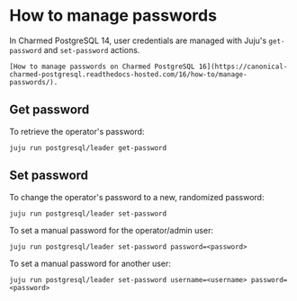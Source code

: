 # How to manage passwords

In Charmed PostgreSQL 14, user credentials are managed with Juju's `get-password` and `set-password` actions.

```{seealso}
[How to manage passwords on Charmed PostgreSQL 16](https://canonical-charmed-postgresql.readthedocs-hosted.com/16/how-to/manage-passwords/). 
```

## Get password

To retrieve the operator's password:

```text
juju run postgresql/leader get-password
```

## Set password

To change the operator's password to a new, randomized password:

```text
juju run postgresql/leader set-password
```

To set a manual password for the operator/admin user:

```text
juju run postgresql/leader set-password password=<password>
```

To set a manual password for another user:

```text
juju run postgresql/leader set-password username=<username> password=<password>
```


